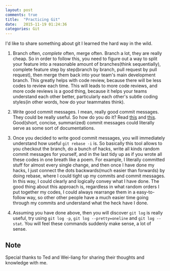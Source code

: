 ```yaml
---
layout: post
comments: true
title:  "Practicing Git"
date:   2015-11-19 01:24:36
categories: Git
---
```


I'd like to share something about git I learned the hard way in the wild.

1. Branch often, *complete* often, merge often. Branch a lot, they are really cheap. So in order to follow this, you need to figure out a way to split your feature into a reasonable amount of branches(think sequentially), complete feature step by step(branch by branch, pull request by pull request), then merge them back into your team's main development branch. This greatly helps with code review, because there will be less codes to review each time. This will leads to more code reviews, and more code reviews is a good thing, because it helps your teams understand each other better, particularly each other's subtle coding styles(in other words, how do your teammates think).

2. Write good commit messages. I mean, really good commit messages. They could be really useful. So how do you do it? Read [this](https://robots.thoughtbot.com/5-useful-tips-for-a-better-commit-message) and [this](http://chris.beams.io/posts/git-commit/). Good(short, concise, summarized) commit messages could literally serve as some sort of documentations.

3. Once you decided to write good commit messages, you will immediately understand how useful `git rebase -i` is. So basically this tool allows to you checkout the branch, do a bunch of hacks, write all kinds random commit messages for yourself, and in the last tidy up as if you wrote all these codes in one breath like a poem. For example, I literally committed stuff for almost every single change, and then once I have done my hacks, I just connect the dots backwards(much easier than forwards) by doing rebase, where I could tight up my commits and commit messages. In this way, I could clearly and logically convey what I have done. The good thing about this approach is, regardless in what random orders I put together my codes, I could always rearrange them in a easy-to-follow way, so other other people have a much easier time going through my commits and understand what the heck have I done.

4. Assuming you have done above, then you will discover `git log` is really useful, try using `git log -p`, `git log --pretty=oneline` and `git log --stat`. You will feel these commands suddenly make sense, a lot of sense.

## Note
Special thanks to Ted and Wei-liang for sharing their thoughts and knowledge with me.

